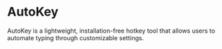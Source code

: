 # AutoKey
AutoKey is a lightweight, installation-free hotkey tool that allows users to automate typing through customizable settings.
